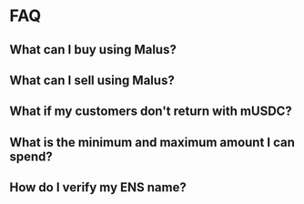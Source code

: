 # FAQ

## What can I buy using Malus?

## What can I sell using Malus?

## What if my customers don't return with mUSDC?

## What is the minimum and maximum amount I can spend?

## How do I verify my ENS name?



